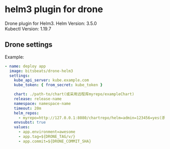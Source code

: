 # helm3 plugin for drone
Drone plugin for Helm3.
Helm Version: 3.5.0  
Kubectl Version: 1.19.7
## Drone settings

Example:

```yaml
- name: deploy app
  image: bitsbeats/drone-helm3
  settings:
    kube_api_server: kube.example.com
    kube_token: { from_secret: kube_token }

    chart: ./path-to/chart(或采用远程库myrepo/exampleChart)
    release: release-name
    namespace: namespace-name
    timeout: 20m
    helm_repos:
      - myrepo=http://127.0.0.1:8080/chartrepo/helm=admin=123456=yes(添加自己的私有库)
    envsubst: true
    values:
      - app.environment=awesome
      - app.tag=${DRONE_TAG/v/}
      - app.commit=${DRONE_COMMIT_SHA}
```

